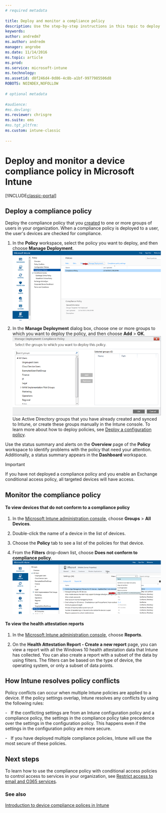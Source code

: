 ```yaml
---
# required metadata

title: Deploy and monitor a compliance policy 
description: Use the step-by-step instructions in this topic to deploy and monitor a device compliance policy.
keywords:
author: andredm7
ms.author: andredm
manager: angrobe
ms.date: 11/14/2016
ms.topic: article
ms.prod:
ms.service: microsoft-intune
ms.technology:
ms.assetid: d8f246d4-0d86-4c8b-a1bf-9977985506d8
ROBOTS: NOINDEX,NOFOLLOW

# optional metadata

#audience:
#ms.devlang:
ms.reviewer: chrisgre
ms.suite: ems
#ms.tgt_pltfrm:
ms.custom: intune-classic

---
```


# Deploy and monitor a device compliance policy in Microsoft Intune

[!INCLUDE[classic-portal](../includes/classic-portal.md)]

## Deploy a compliance policy
Deploy the compliance policy that you [created](create-a-device-compliance-policy-in-microsoft-intune.md) to one or more groups of users in your organization. When a compliance policy is deployed to a user, the user's devices are checked for compliance.

1.  In the **Policy** workspace, select the policy you want to deploy, and then choose **Manage Deployment**.
![Screenshot of the compliance policy page showing the Manage Deployment menu option at the top](./media/intune-sa-3c-deploy-compliance-policy2.png)

2.  In the **Manage Deployment** dialog box, choose one or more groups to which you want to deploy the policy, and then choose **Add** > **OK**.
![Screenshot of the Manage Deployment dialog box](./media/intune-sa-3d-deploy-compliance-policy3-Manage.png)
Use Active Directory groups that you have already created and synced to Intune, or create these groups manually in the Intune console. To learn more about how to deploy policies, see [Deploy a configuration policy](manage-settings-and-features-on-your-devices-with-microsoft-intune-policies.md).

Use the status summary and alerts on the **Overview** page of the **Policy** workspace to identify problems with the policy that need your attention. Additionally, a status summary appears in the **Dashboard** workspace.

> [!IMPORTANT]
> If you have not deployed a compliance policy and you enable an Exchange conditional access policy, all targeted devices will have access.

## Monitor the compliance policy

#### To view devices that do not conform to a compliance policy

1.  In the [Microsoft Intune administration console](https://manage.microsoft.com), choose **Groups** > **All Devices**.

2.  Double-click the name of a device in the list of devices.

3.  Choose the **Policy** tab to see a list of the policies for that device.

4.  From the **Filters** drop-down list, choose **Does not conform to compliance policy**.
![Screenshot that shows the list of options in the filters list](./media/intune-sa-3e-view-device-noncompliance.png)

#### To view the health attestation reports

1.  In the [Microsoft Intune administration console](https://manage.microsoft.com), choose **Reports**.

2.  On the **Health Attestation Report - Create a new report** page, you can view a report with all the Windows 10 health attestation data that Intune has collected. You can also create a report with a subset of the data by using filters. The filters can be based on the type of device, the operating system, or only a subset of data points.

## How Intune resolves policy conflicts
Policy conflicts can occur when multiple Intune policies are applied to a device. If the policy settings overlap, Intune resolves any conflicts by using the following rules:

-   If the conflicting settings are from an Intune configuration policy and a compliance policy, the settings in the compliance policy take precedence over the settings in the configuration policy. This happens even if the settings in the configuration policy are more secure.

-   If you have deployed multiple compliance policies, Intune will use the most secure of these policies.

## Next steps
To learn how to use the compliance policy with conditional access policies to control access to services in your organization, see [Restrict access to email and O365 services](restrict-access-to-email-and-o365-services-with-microsoft-intune.md).


### See also
[Introduction to device compliance polices in Intune](introduction-to-device-compliance-policies-in-microsoft-intune.md)
